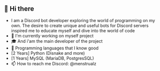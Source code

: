## 👋 Hi there
- I am a Discord bot developer exploring the world of programming on my own. The desire to create unique and useful bots for Discord servers inspired me to educate myself and dive into the world of code
- 🔭 I'm currently working on myself project
- 🎓 And i'am the main developer of the project
- 🥇 Programming languages ​​that I know good
- [2 Years] Python (Disnake and more)
- [1 Years] MySQL (MariaDB, PostgresSQL)
- 📫 How to reach me Discord: @menstrualz

